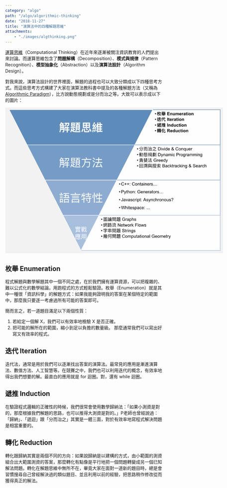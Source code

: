 ```yaml
---
category: "algo"
path: "/algo/algorithmic-thinking"
date: "2018-11-27"
title: "演算法中的四種解題思維"
attachments:
    - "./images/algthinking.png"
---
```


[運算思維](https://zh.wikipedia.org/wiki/%E8%AE%A1%E7%AE%97%E6%80%9D%E7%BB%B4)（Computational Thinking）在近年來逐漸被關注資訊教育的人們提出來討論。而運算思維包含了**問題解構**（Decomposition）、**模式與規律**（Pattern Recognition）、**模型抽象化**（Abstraction）以及**演算法設計**（Algorithm Design）。

對我來說，演算法設計的世界裡面，解題的過程也可以大致分類成以下四種思考方式。而這些思考方式構建了大家在演算法教科書中提及的各種解題方法（又稱為 [Algorithmic Paradigm](https://en.wikipedia.org/wiki/Algorithmic_paradigm)），比方說動態規劃或是分而治之等。大致可以表示成以下的圖片：

<div class="has-text-centered">
<img src="images/algthinking.png" style="max-width:700px" />
</div>

## 枚舉 Enumeration

程式解題與數學解題其中一個不同之處，在於我們擁有運算資源，可以把複雜的、難以公式化的數學結論，用跑程式的方式輕鬆驗證。枚舉（Enumeration）就是其中一種很「資訊科學」的解題方式：如果我能夠證明我的答案在某個特定的範圍中，那麼我只要逐一考慮過所有可能的答案即可。

簡而言之，若一道題目滿足以下兩個性質：
1. 若給定一個解 X，我們可以有效率地檢驗 X 是否正確。
2. 把可能的解所在的範圍，縮小到足以負擔的數量級。
那麼通常我們可以寫出好寫又有效率的程式。

## 迭代 Iteration

迭代法，通常是用於我們可以逐漸找出答案的演算法。最常見的應用是漸進演算法、數值方法、人工智慧等。在競賽之中，我們也可以利用迭代的概念，有效率地得出我們想要的解。最直白的應用就是 for 迴圈。對，還有 while 迴圈。

## 遞推 Induction

在驗證程式邏輯的正確性的時候，我們很常會使用數學歸納法：「如果小測資是對的，那麼根據我們解題的思路，也可以推得大測資是對的。」P老師也曾經說過：「歸納」、「遞迴」跟「分而治之」其實是一體三面，對於有效率地寫程式解決問題是相當重要的。

## 轉化 Reduction

轉化跟歸納其實是兩個不同的方向：如果說歸納是以建構的方式，由小範圍的測資組合出大範圍測資的答案，那麼轉化有點像是平行地把一個問題轉變成另一個已知解法問題。轉化在解題思維中無所不在，畢竟大家在面對一道新的題目時，總是會習慣搜尋自己曾經解決過的類似題目、並且利用以前的經驗，把思路稍作修改從而獲得真正的解法。